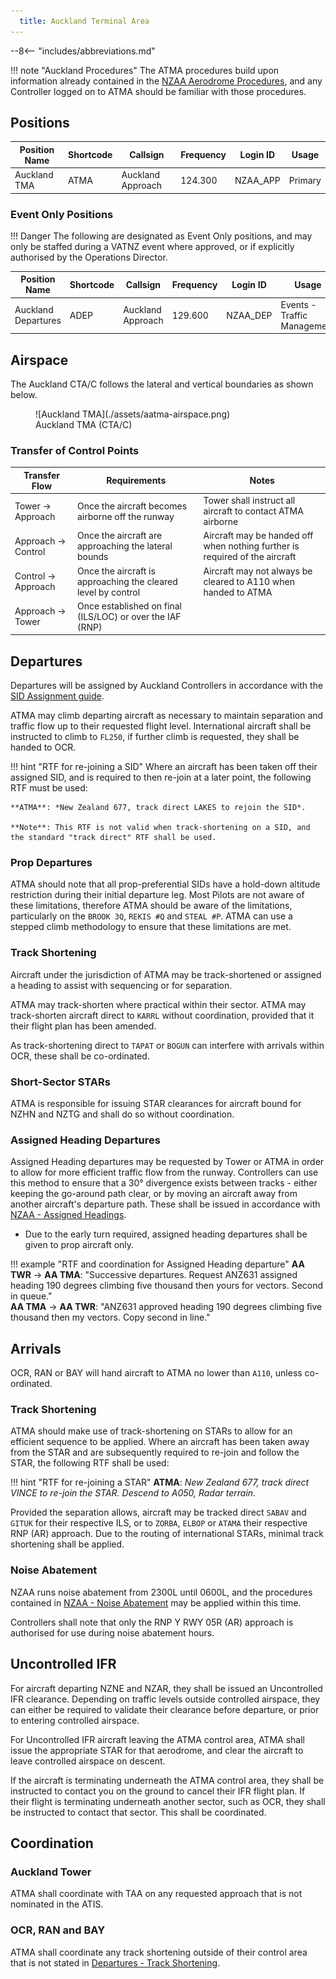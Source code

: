 ```yaml
---
  title: Auckland Terminal Area 
---
```


--8<-- "includes/abbreviations.md"

!!! note "Auckland Procedures"
    The ATMA procedures build upon information already contained in the [NZAA Aerodrome Procedures](../aerodromes/Class-C/nzaa.md), and any Controller logged on to ATMA should be familiar with those procedures.

## Positions

| Position Name | Shortcode | Callsign          | Frequency | Login ID | Usage     |
| ------------- | --------- | ----------------- | --------- | -------- | --------- |
| Auckland TMA  | ATMA      | Auckland Approach | 124.300   | NZAA_APP | Primary   |


### Event Only Positions

!!! Danger
    The following are designated as Event Only positions, and may only be staffed during a VATNZ event where approved, or if explicitly authorised by the Operations Director.

| Position Name       | Shortcode | Callsign          | Frequency | Login ID | Usage                       |
| ------------------- | --------- | ----------------- | --------- | -------- | --------------------------- |
| Auckland Departures | ADEP      | Auckland Approach | 129.600   | NZAA_DEP | Events - Traffic Management |

## Airspace

The Auckland CTA/C follows the lateral and vertical boundaries as shown below. 


<figure markdown>
  ![Auckland TMA](./assets/aatma-airspace.png) 
  <figcaption>Auckland TMA (CTA/C)</figcaption>
</figure>

### Transfer of Control Points

|Transfer Flow         | Requirements                                                  | Notes                                                                       | 
| -------------------- | ------------------------------------------------------------- | --------------------------------------------------------------------------- | 
| Tower -> Approach    | Once the aircraft becomes airborne off the runway             | Tower shall instruct all aircraft to contact ATMA airborne                  |
| Approach -> Control  | Once the aircraft are approaching the lateral bounds          | Aircraft may be handed off when nothing further is required of the aircraft | 
| Control -> Approach  | Once the aircraft is approaching the cleared level by control | Aircraft may not always be cleared to A110 when handed to ATMA              | 
| Approach -> Tower    | Once established on final (ILS/LOC) or over the IAF (RNP)     |                                                                             |

## Departures

Departures will be assigned by Auckland Controllers in accordance with the [SID Assignment guide](../aerodromes/Class-C/nzaa.md#sid-assignment). 

ATMA may climb departing aircraft as necessary to maintain separation and traffic flow up to their requested flight level. International aircraft shall be instructed to climb to `FL250`, if further climb is requested, they shall be handed to OCR.

!!! hint "RTF for re-joining a SID"
    Where an aircraft has been taken off their assigned SID, and is required to then re-join at a later point, the following RTF must be used:

    **ATMA**: *New Zealand 677, track direct LAKES to rejoin the SID*.

    **Note**: This RTF is not valid when track-shortening on a SID, and the standard "track direct" RTF shall be used.

### Prop Departures

ATMA should note that all prop-preferential SIDs have a hold-down altitude restriction during their initial departure leg. Most Pilots are not aware of these limitations, therefore ATMA should be aware of the limitations, particularly on the `BROOK 3Q`, `REKIS #Q` and `STEAL #P`. ATMA can use a stepped climb methodology to ensure that these limitations are met.


### Track Shortening

Aircraft under the jurisdiction of ATMA may be track-shortened or assigned a heading to assist with sequencing or for separation. 

ATMA may track-shorten where practical within their sector. ATMA may track-shorten aircraft direct to `KARRL` without coordination, provided that it their flight plan has been amended.

As track-shortening direct to `TAPAT` or `BOGUN` can interfere with arrivals within OCR, these shall be co-ordinated.

### Short-Sector STARs

ATMA is responsible for issuing STAR clearances for aircraft bound for NZHN and NZTG and shall do so without coordination. 

### Assigned Heading Departures

Assigned Heading departures may be requested by Tower or ATMA in order to allow for more efficient traffic flow from the runway. Controllers can use this method to ensure that a 30° divergence exists between tracks - either keeping the go-around path clear, or by moving an aircraft away from another aircraft's departure path. These shall be issued in accordance with [NZAA - Assigned Headings](../aerodromes/Class-C/nzaa.md#assigned-headings).

- Due to the early turn required, assigned heading departures shall be given to prop aircraft only.

!!! example "RTF and coordination for Assigned Heading departure"
    <span class="coldline">**AA TWR** -> **AA TMA**</span>: "Successive departures. Request ANZ631 assigned heading 190 degrees climbing five thousand then yours for vectors. Second in queue."  
    <span class="coldline">**AA TMA** -> **AA TWR**</span>: "ANZ631 approved heading 190 degrees climbing five thousand then my vectors. Copy second in line."
    

## Arrivals 

OCR, RAN or BAY will hand aircraft to ATMA no lower than `A110`, unless co-ordinated.

### Track Shortening

ATMA should make use of track-shortening on STARs to allow for an efficient sequence to be applied. Where an aircraft has been taken away from the STAR and are subsequently required to re-join and follow the STAR, the following RTF shall be used:

!!! hint "RTF for re-joining a STAR"
    **ATMA**: *New Zealand 677, track direct VINCE to re-join the STAR. Descend to A050, Radar terrain*.

Provided the separation allows, aircraft may be tracked direct `SABAV` and `GITUK` for their respective ILS, or to `ZORBA`, `ELBOP` or `ATAMA` their respective RNP (AR) approach. Due to the routing of international STARs, minimal track shortening shall be applied.

### Noise Abatement

NZAA runs noise abatement from 2300L until 0600L, and the procedures contained in [NZAA - Noise Abatement](../aerodromes/Class-C/nzaa.md#noise-abatement) may be applied within this time.

Controllers shall note that only the RNP Y RWY 05R (AR) approach is authorised for use during noise abatement hours.

## Uncontrolled IFR 

For aircraft departing NZNE and NZAR, they shall be issued an Uncontrolled IFR clearance. Depending on traffic levels outside controlled airspace, they can either be required to validate their clearance before departure, or prior to entering controlled airspace.

For Uncontrolled IFR aircraft leaving the ATMA control area, ATMA shall issue the appropriate STAR for that aerodrome, and clear the aircraft to leave controlled airspace on descent. 

If the aircraft is terminating underneath the ATMA control area, they shall be instructed to contact you on the ground to cancel their IFR flight plan. If their flight is terminating underneath another sector, such as OCR, they shall be instructed to contact that sector. This shall be coordinated.

## Coordination

### Auckland Tower

ATMA shall coordinate with TAA on any requested approach that is not nominated in the ATIS. 

### OCR, RAN and BAY

ATMA shall coordinate any track shortening outside of their control area that is not stated in [Departures - Track Shortening](../terminal/atma.md#departures). 
